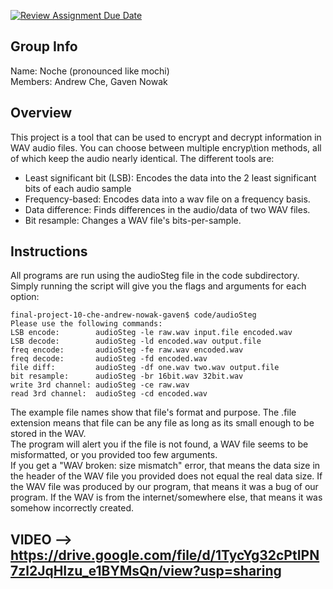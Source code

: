 [![Review Assignment Due Date](https://classroom.github.com/assets/deadline-readme-button-24ddc0f5d75046c5622901739e7c5dd533143b0c8e959d652212380cedb1ea36.svg)](https://classroom.github.com/a/ecp4su41)
## Group Info
Name: Noche (pronounced like mochi)  
Members: Andrew Che, Gaven Nowak
## Overview
This project is a tool that can be used to encrypt and decrypt information in WAV audio files. You can choose between multiple encryp\tion methods, all of which keep the audio nearly identical. The different tools are:  
- Least significant bit (LSB): Encodes the data into the 2 least significant bits of each audio sample
- Frequency-based: Encodes data into a wav file on a frequency basis.
- Data difference: Finds differences in the audio/data of two WAV files.
- Bit resample: Changes a WAV file's bits-per-sample.
## Instructions
All programs are run using the audioSteg file in the code subdirectory.  
Simply running the script will give you the flags and arguments for each option:  
```
final-project-10-che-andrew-nowak-gaven$ code/audioSteg
Please use the following commands:
LSB encode:        audioSteg -le raw.wav input.file encoded.wav
LSB decode:        audioSteg -ld encoded.wav output.file
freq encode:       audioSteg -fe raw.wav encoded.wav
freq decode:       audioSteg -fd encoded.wav
file diff:         audioSteg -df one.wav two.wav output.file
bit resample:      audioSteg -br 16bit.wav 32bit.wav
write 3rd channel: audioSteg -ce raw.wav
read 3rd channel:  audioSteg -cd encoded.wav
```  
The example file names show that file's format and purpose. The .file extension means that file can be any file as long as its small enough to be stored in the WAV.  
The program will alert you if the file is not found, a WAV file seems to be misformatted, or you provided too few arguments.  
If you get a "WAV broken: size mismatch" error, that means the data size in the header of the WAV file you provided does not equal the real data size. If the WAV file was produced by our program, that means it was a bug of our program. If the WAV is from the internet/somewhere else, that means it was somehow incorrectly created.


## VIDEO --> https://drive.google.com/file/d/1TycYg32cPtIPN7zl2JqHIzu_e1BYMsQn/view?usp=sharing